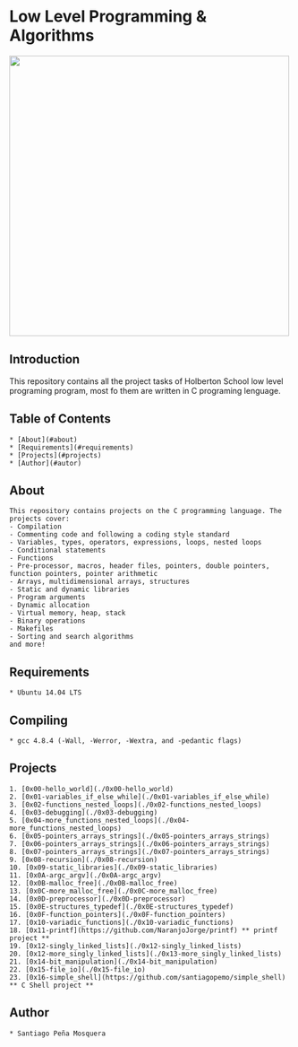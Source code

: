 
# Low Level Programming & Algorithms

<img src="https://s3.amazonaws.com/intranet-projects-files/holbertonschool-low_level_programming/212/cisfun.jpg" width="500">

## Introduction 
This repository contains all the project tasks of Holberton School low level programing program, most fo them are written in C programing lenguage.

## Table of Contents
	* [About](#about)
	* [Requirements](#requirements)
	* [Projects](#projects)
	* [Author](#autor)

## About
	This repository contains projects on the C programming language. The projects cover:
	- Compilation
	- Commenting code and following a coding style standard
	- Variables, types, operators, expressions, loops, nested loops
	- Conditional statements
	- Functions
	- Pre-processor, macros, header files, pointers, double pointers, function pointers, pointer arithmetic
	- Arrays, multidimensional arrays, structures
	- Static and dynamic libraries
	- Program arguments
	- Dynamic allocation
	- Virtual memory, heap, stack
	- Binary operations
	- Makefiles
	- Sorting and search algorithms
	and more!

## Requirements
	* Ubuntu 14.04 LTS

## Compiling
	
	* gcc 4.8.4 (-Wall, -Werror, -Wextra, and -pedantic flags)

## Projects
	1. [0x00-hello_world](./0x00-hello_world)
	2. [0x01-variables_if_else_while](./0x01-variables_if_else_while)
	3. [0x02-functions_nested_loops](./0x02-functions_nested_loops)
	4. [0x03-debugging](./0x03-debugging)
	5. [0x04-more_functions_nested_loops](./0x04-more_functions_nested_loops)
	6. [0x05-pointers_arrays_strings](./0x05-pointers_arrays_strings)
	7. [0x06-pointers_arrays_strings](./0x06-pointers_arrays_strings)
	8. [0x07-pointers_arrays_strings](./0x07-pointers_arrays_strings)
	9. [0x08-recursion](./0x08-recursion)
	10. [0x09-static_libraries](./0x09-static_libraries)
	11. [0x0A-argc_argv](./0x0A-argc_argv)
	12. [0x0B-malloc_free](./0x0B-malloc_free)
	13. [0x0C-more_malloc_free](./0x0C-more_malloc_free)
	14. [0x0D-preprocessor](./0x0D-preprocessor)
	15. [0x0E-structures_typedef](./0x0E-structures_typedef)
	16. [0x0F-function_pointers](./0x0F-function_pointers)
	17. [0x10-variadic_functions](./0x10-variadic_functions)
	18. [0x11-printf](https://github.com/NaranjoJorge/printf) ** printf project **
	19. [0x12-singly_linked_lists](./0x12-singly_linked_lists)
	20. [0x12-more_singly_linked_lists](./0x13-more_singly_linked_lists)
	21. [0x14-bit_manipulation](./0x14-bit_manipulation)
	22. [0x15-file_io](./0x15-file_io)
	23. [0x16-simple_shell](https://github.com/santiagopemo/simple_shell) ** C Shell project **

## Author

	* Santiago Peña Mosquera
